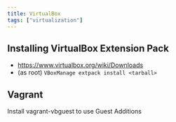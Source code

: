 ```yaml
---
title: VirtualBox
tags: ["virtualization"]
---
```


## Installing VirtualBox Extension Pack

* <https://www.virtualbox.org/wiki/Downloads>
* (as root) ``VBoxManage extpack install <tarball>``

## Vagrant

Install vagrant-vbguest to use Guest Additions
